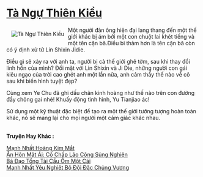 <a href="https://truyenwiki.net/ta-ngu-thien-kieu.35057/" title="Tà Ngự Thiên Kiều"><h1>Tà Ngự Thiên Kiều</h1></a><div style="display:table"><img align="right" style="float: left; padding: 10px;" src="https://truyenwiki.net/a/img/str/src/35057.jpg" alt="Tà Ngự Thiên Kiều">Một người đàn ông hiện đại lang thang đến một thế giới khác bị ám bởi một con chuột lai khét tiếng và một tên cặn bã.Điều bi thảm hơn là tên cặn bã còn có ý định xử tử Lin Shixin Jidie.<p></p> Điều gì sẽ xảy ra với anh ta, người bị cả thế giới ghê tởm, sau khi thay đổi linh hồn của mình? Đối mặt với Lin Shixin và Ji Die, những người con gái kiêu ngạo của trời cao ghét anh một lần nữa, anh cảm thấy thế nào về cô sau khi biến hình tuyệt đẹp?<p></p> Cùng xem Ye Chu đã ghi dấu chân kinh hoàng như thế nào trên con đường đầy chông gai nhé! Khuấy động tình hình, Yu Tianjiao ác!<p></p> Sử dụng một kỹ thuật đặc biệt để tạo ra một thế giới tưởng tượng hoàn toàn khác, nó sẽ mang lại cho mọi người một cảm giác khác nhau.</div><p><br><b>Truyện Hay Khác :</b></p><a href="https://truyenwiki.net/manh-nhat-hoang-kim-mat.35910/" alt="Mạnh Nhất Hoàng Kim Mắt">Mạnh Nhất Hoàng Kim Mắt</a><br/><a href="https://github.com/nownovels/wikidich/tree/master/truyenhay/36925" alt="Ẩn Hôn Mật Ái: Cố Chấp Lão Công Sủng Nghiện">Ẩn Hôn Mật Ái: Cố Chấp Lão Công Sủng Nghiện</a><br/><a href="https://github.com/nownovels/wikidich/tree/master/truyenhay/36558" alt="Bá Đạo Tổng Tài Cầu Ôm Một Cái">Bá Đạo Tổng Tài Cầu Ôm Một Cái</a><br/><a href="https://github.com/nownovels/wikidich/tree/master/truyenhay/36068" alt="Mạnh Nhất Yêu Nghiệt Bộ Đội Đặc Chủng Vương">Mạnh Nhất Yêu Nghiệt Bộ Đội Đặc Chủng Vương</a><br/>
